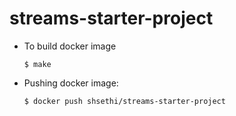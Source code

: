 # streams-starter-project


- To build docker image

    `$ make`
    
- Pushing docker image:

	`$ docker push shsethi/streams-starter-project`
	
	